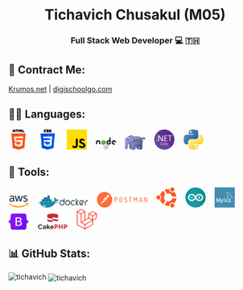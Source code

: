 <h1 align="center">Tichavich Chusakul (M05)</h1>
<h3 align="center">Full Stack Web Developer 💻 🇹🇭</h3>

## 📒 Contract Me:
<p>
    <a href="https://krumos.net/">Krumos.net</a> | <a href="https://digischoolgo.com/">digischoolgo.com</a>
</p>

## 👨‍💻 Languages:
<p>
    <a href="https://www.w3.org/html/" target="_blank" style="margin-right:1em;"><img src="icons/html-5.png" alt="html5" style="width:40px;"></a>
    <a href="https://www.w3schools.com/css/" target="_blank" style="margin-right:1em;"><img src="icons/css-3.png" alt="css3" style="width:40px;"></a>
    <a href="https://developer.mozilla.org/en-US/docs/Web/JavaScript" target="_blank" style="margin-right:1em;"><img src="icons/js.png" alt="js" style="width:40px;"></a>
    <a href="https://nodejs.org" target="_blank" style="margin-right:1em;"><img src="icons/Node.js.svg" alt="Node.js" style="width:40px;"></a>
    <a href="https://www.php.net" target="_blank" style="margin-right:1em;"><img src="icons/PHP.svg" alt="PHP" style="width:40px;"></a>
    <a href="https://dotnet.microsoft.com/" target="_blank" style="margin-right:1em;"><img src="icons/NETcore.svg" alt=".NET Core" style="width:40px;"></a>
    <a href="https://www.python.org" target="_blank" style="margin-right:1em;"><img src="icons/python.png" alt="Python" style="width:40px;"></a>
</p>

## 🔧 Tools:
<p>    
    <a href="https://aws.amazon.com" target="_blank" style="margin-right:1em;"><img src="icons/Amazon_Web_Services.svg" alt="AWS" style="width:40px;"></a>
    <a href="https://www.docker.com/" target="_blank" style="margin-right:1em;"><img src="icons/Docker.svg" alt="Docker" style="width:100px;"></a>
    <a href="https://postman.com" target="_blank" style="margin-right:1em;"><img src="icons/Postman.png" alt="Postman" style="width:100px;"></a>
    <a href="https://ubuntu.com/" target="_blank" style="margin-right:1em;"><img src="icons/ubuntu.png" alt="Ubuntu" style="width:40px;"></a>
    <a href="https://www.arduino.cc/" target="_blank" style="margin-right:1em;"><img src="icons/arduino.svg" alt="Arduino" style="width:40px;"></a>
    <a href="https://www.mysql.com/" target="_blank" style="margin-right:1em;"><img src="icons/mysql.png" alt="Mysql" style="width:40px;"></a>
    <a href="https://getbootstrap.com" target="_blank" style="margin-right:1em;"><img src="icons/Bootstrap.svg" alt="Bootstrap" style="width:40px;"></a>
    <a href="https://cakephp.org/" target="_blank" style="margin-right:1em;"><img src="icons/Cake-PHP.png" alt="Cake PHP" style="width:60px;"></a>
    <a href="https://laravel.com/" target="_blank" style="margin-right:1em;"><img src="icons/Laravel.png" alt="Laravel" style="width:40px;"></a>
</p>

## 📊 GitHub Stats:
<p><img align="left" src="https://github-readme-stats.vercel.app/api/top-langs?username=tichavich&show_icons=true&locale=en&layout=compact" alt="tichavich" /></p>
<p>&nbsp;<img align="center" src="https://github-readme-stats.vercel.app/api?username=tichavich&show_icons=true&locale=en" alt="tichavich" /></p>

